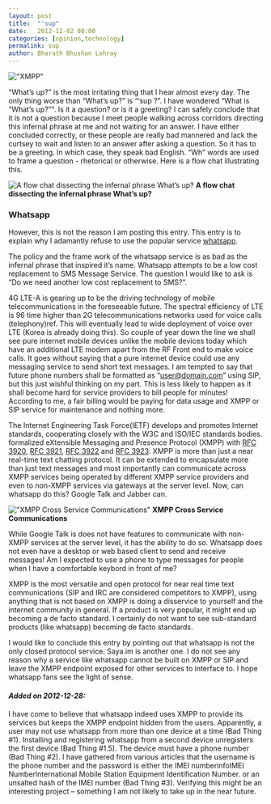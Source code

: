 ```yaml
---
layout: post
title:  "'sup"
date:   2012-12-02 00:00
categories: [opinion,technology]
permalink: sup
author: Bharath Bhushan Lohray
---
```

!["XMPP"](http://cdn.bharath.lohray.com/weblog/im/sup/799px-Wie_ein_Jabber-Transport_funktioniert.svg_.png)

“What’s up?” is the most irritating thing that I hear almost every day. The only thing worse than “What’s up?” is “‘sup ?”. I have wondered “What is “What’s up?”". Is it a question? or is it a greeting? I can safely conclude that it is not a question because I meet people walking across corridors directing this infernal phrase at me and not waiting for an answer. I have either concluded correctly, or these people are really bad mannered and lack the curtsey to wait and listen to an answer after asking a question. So it has to be a greeting. In which case, they speak bad English. “Wh” words are used to frame a question - rhetorical or otherwise. Here is a flow chat illustrating this.

![A flow chat dissecting the infernal phrase
What’s up?](http://cdn.bharath.lohray.com/weblog/im/sup/Whatsup.png)
__A flow chat dissecting the infernal phrase
What’s up?__

### Whatsapp
However, this is not the reason I am posting this entry. This entry is to explain why I adamantly refuse to use the popular service [whatsapp](http://www.whatsapp.com/).

The policy and the frame work of the whatsapp service is as bad as the infernal phrase that inspired it’s name. Whatsapp attempts to be a low cost replacement to SMS Message Service. The question I would like to ask is “Do we need another low cost replacement to SMS?”.

4G LTE-A is gearing up to be the driving technology of mobile telecommunications in the foreseeable future. The spectral efficiency of LTE is 96 time higher than 2G telecommunications networks used for voice calls (telephony)ref. This will eventually lead to wide deployment of voice over LTE (Korea is already doing this). So couple of year down the line we shall see pure internet mobile devices unlike the mobile devices today which have an additional LTE modem apart from the RF Front end to make voice calls. It goes without saying that a pure internet device could use any messaging service to send short text messages. I am tempted to say that future phone numbers shall be formatted as “user@domain.com” using SIP, but this just wishful thinking on my part. This is less likely to happen as it shall become hard for service providers to bill people for minutes! According to me, a fair billing would be paying for data usage and XMPP or SIP service for maintenance and nothing more.

The Internet Engineering Task Force(IETF) develops and promotes Internet standards, cooperating closely with the W3C and ISO/IEC standards bodies. formalized eXtensible Messaging and Presence Protocol (XMPP) with [RFC 3920][RFC3920], [RFC 3921][RFC3921], [RFC 3922][RFC3922] and [RFC 3923][RFC3923]. XMPP is more than just a near real-time text chatting protocol. It can be extended to encapsulate more than just text messages and most importantly can communicate across XMPP services being operated by different XMPP service providers and even to non-XMPP services via gateways at the server level. Now, can whatsapp do this? Google Talk and Jabber can.

!["XMPP Cross Service Communications"](http://cdn.bharath.lohray.com/weblog/im/sup/799px-Wie_ein_Jabber-Transport_funktioniert.svg_.png)
**XMPP Cross Service Communications**

While Google Talk is does not have features to communicate with non-XMPP services at the server level, it has the ability to do so. Whatsapp does not even have a desktop or web based client to send and receive messages! Am I expected to use a phone to type messages for people when I have a comfortable keybord in front of me?

XMPP is the most versatile and open protocol for near real time text communications (SIP and IRC are considered competitors to XMPP), using anything that is not based on XMPP is doing a disservice to yourself and the internet community in general. If a product is very popular, it might end up becoming a de facto standard. I certainly do not want to see sub-standard products (like whatsapp) becoming de facto standards.

I would like to conclude this entry by pointing out that whatsapp is not the only closed protocol service. Saya.im is another one. I do not see any reason why a service like whatsapp cannot be built on XMPP or SIP and leave the XMPP endpoint exposed for other services to interface to. I hope whatsapp fans see the light of sense.

#### _Added on 2012-12-28:_
I have come to believe that whatsapp indeed uses XMPP to provide its services but keeps the XMPP endpoint hidden from the users. Apparently, a user may not use whatsapp from more than one device at a time (Bad Thing #1). Installing and registering whatsapp from a second device unregisters the first device (Bad Thing #1.5). The device must have a phone number (Bad Thing #2). I have gathered from various articles that the username is the phone number and the password is either the IMEI numberinfoIMEI NumberInternational Mobile Station Equipment Identification Number. or an unsalted  hash of the IMEI number (Bad Thing #3). Verifying this might be an interesting project – something I am not likely to take up in the near future.

[RFC3920]: http://www.rfc-editor.org/rfc/rfc3920.txt
[RFC3921]: http://www.rfc-editor.org/rfc/rfc3921.txt
[RFC3922]: http://www.rfc-editor.org/rfc/rfc3922.txt
[RFC3923]: http://www.rfc-editor.org/rfc/rfc3923.txt
